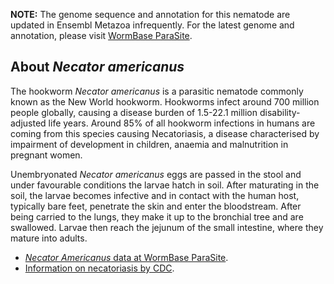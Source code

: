 
**NOTE:** The genome sequence and annotation for this nematode are
updated in Ensembl Metazoa infrequently. For the
latest genome and annotation, please visit [WormBase
ParaSite](https://parasite.wormbase.org/Necator_americanus_prjna72135).

About *Necator americanus*
------------------------------

The hookworm *Necator americanus* is a parasitic nematode commonly known as the New World hookworm. Hookworms infect around 700 million people globally, causing a disease burden of 1.5-22.1 million disability-adjusted life years. Around 85% of all hookworm infections in humans are coming from this species causing Necatoriasis, a disease characterised by impairment of development in children, anaemia and malnutrition in pregnant women.

Unembryonated *Necator americanus* eggs are passed in the stool and under favourable conditions the larvae hatch in soil. After maturating in the soil, the larvae becomes infective and in contact with the human host, typically bare feet, penetrate the skin and enter the bloodstream. After being carried to the lungs, they make it up to the bronchial tree and are swallowed. Larvae then reach the jejunum of the small intestine, where they mature into adults.

-   [*Necator Americanus* data at WormBase ParaSite](https://parasite.wormbase.org/Necator_americanus_prjna72135).
-   [Information on necatoriasis by CDC](https://www.cdc.gov/dpdx/hookworm/index.html).

